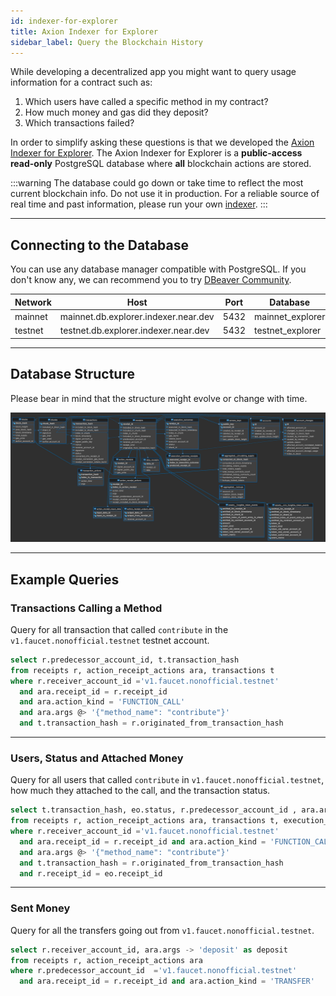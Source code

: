 ```yaml
---
id: indexer-for-explorer
title: Axion Indexer for Explorer
sidebar_label: Query the Blockchain History
---
```


While developing a decentralized app you might want to query usage information for a contract such as:

1. Which users have called a specific method in my contract?
2. How much money and gas did they deposit?
3. Which transactions failed?

In order to simplify asking these questions is that we developed the [Axion Indexer for Explorer](https://github.com/near/near-indexer-for-explorer).
The Axion Indexer for Explorer is a **public-access** **read-only** PostgreSQL database where **all** blockchain actions are stored.

:::warning
The database could go down or take time to reflect the most current blockchain info. Do not use it in production.
For a reliable source of real time and past information, please run your own [indexer](https://near-indexers.io/).
:::

---

## Connecting to the Database
You can use any database manager compatible with PostgreSQL. If you don't know any, we can recommend you to try [DBeaver Community](https://dbeaver.io/).

| Network | Host                                 | Port | Database         | Username        | Password     |
| ------- | ------------------------------------ | ---- | ---------------- | --------------- | ------------ |
| mainnet | mainnet.db.explorer.indexer.near.dev | 5432 | mainnet_explorer | public_readonly | nearprotocol |
| testnet | testnet.db.explorer.indexer.near.dev | 5432 | testnet_explorer | public_readonly | nearprotocol |

---

## Database Structure
Please bear in mind that the structure might evolve or change with time.

[![structure_img](https://raw.githubusercontent.com/near/near-indexer-for-explorer/master/docs/near-indexer-for-explorer-db.png)](https://raw.githubusercontent.com/near/near-indexer-for-explorer/master/docs/near-indexer-for-explorer-db.png)

---

## Example Queries
### Transactions Calling a Method
Query for all transaction that called `contribute` in the `v1.faucet.nonofficial.testnet` testnet account.

```sql
select r.predecessor_account_id, t.transaction_hash 
from receipts r, action_receipt_actions ara, transactions t
where r.receiver_account_id ='v1.faucet.nonofficial.testnet'
  and ara.receipt_id = r.receipt_id
  and ara.action_kind = 'FUNCTION_CALL'
  and ara.args @> '{"method_name": "contribute"}'
  and t.transaction_hash = r.originated_from_transaction_hash
```

<hr class="subsection" />

### Users, Status and Attached Money
Query for all users that called `contribute` in `v1.faucet.nonofficial.testnet`, how much they attached to the call, and the transaction status.

```sql
select t.transaction_hash, eo.status, r.predecessor_account_id , ara.args -> 'deposit' as deposit
from receipts r, action_receipt_actions ara, transactions t, execution_outcomes eo
where r.receiver_account_id ='v1.faucet.nonofficial.testnet'
  and ara.receipt_id = r.receipt_id and ara.action_kind = 'FUNCTION_CALL'
  and ara.args @> '{"method_name": "contribute"}'
  and t.transaction_hash = r.originated_from_transaction_hash
  and r.receipt_id = eo.receipt_id
```

<hr class="subsection" />

### Sent Money
Query for all the transfers going out from `v1.faucet.nonofficial.testnet`.

```sql
select r.receiver_account_id, ara.args -> 'deposit' as deposit	
from receipts r, action_receipt_actions ara
where r.predecessor_account_id  ='v1.faucet.nonofficial.testnet'
  and ara.receipt_id = r.receipt_id and ara.action_kind = 'TRANSFER'
```